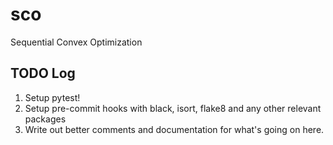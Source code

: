 # sco
Sequential Convex Optimization

## TODO Log
1. Setup pytest!
1. Setup pre-commit hooks with black, isort, flake8 and any other relevant packages
1. Write out better comments and documentation for what's going on here.